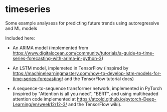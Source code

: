 # timeseries
Some example analysess for predicting future trends using autoregressive and ML models 

Included here:

- An ARIMA model (implemented from https://www.digitalocean.com/community/tutorials/a-guide-to-time-series-forecasting-with-arima-in-python-3)

- An LSTM model, implemeted in TensorFlow (inspired by https://machinelearningmastery.com/how-to-develop-lstm-models-for-time-series-forecasting/ and the TensorFlow tutorial docs)

- A sequence-to-sequence transformer network, implemented in PyTorch (inspired by "Attention is all you need", "BERT", and using multiheaded attention code implemented at https://atcold.github.io/pytorch-Deep-Learning/en/week12/12-3/ and the TensorFlow wiki).
